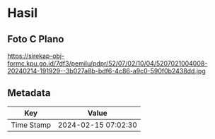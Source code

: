 # Hasil

## Foto C Plano

https://sirekap-obj-formc.kpu.go.id/7df3/pemilu/pdpr/52/07/02/10/04/5207021004008-20240214-191929--3b027a8b-bdf6-4c86-a9c0-590f0b2438dd.jpg


## Metadata

| Key        | Value               |
| ---------- | ------------------- |
| Time Stamp | 2024-02-15 07:02:30 |



